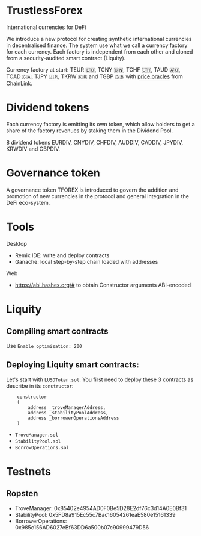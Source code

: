 # TrustlessForex

International currencies for DeFi

We introduce a new protocol for creating synthetic international currencies in decentralised finance. The system use what we call a currency factory for each currency. Each factory is independent from each other and cloned from a security-audited smart contract (Liquity).

Currency factory at start: TEUR 🇪🇺, TCNY 🇨🇳, TCHF 🇨🇭, TAUD 🇦🇺, TCAD 🇨🇦, TJPY 🇯🇵, TKRW 🇰🇷 and TGBP 🇬🇧 
with [price oracles](https://data.chain.link/) from ChainLink.

# Dividend tokens
Each currency factory is emitting its own token, which allow holders to get a share of the factory revenues by staking them in the Dividend Pool. 

8 dividend tokens EURDIV, CNYDIV, CHFDIV, AUDDIV, CADDIV, JPYDIV, KRWDIV and GBPDIV.

# Governance token
A governance token TFOREX is introduced to govern the addition and promotion of new currencies in the protocol and general integration in the DeFi eco-system.

# Tools

Desktop
* Remix IDE: write and deploy contracts
* Ganache: local step-by-step chain loaded with addresses

Web
* https://abi.hashex.org/# to obtain Constructor arguments ABI-encoded

# Liquity

## Compiling smart contracts
Use `Enable optimization: 200`

## Deploying Liquity smart contracts:
Let's start with `LUSDToken.sol`. You first need to deploy these 3 contracts as describe in its `constructor`:

```
    constructor
    (
        address _troveManagerAddress,
        address _stabilityPoolAddress,
        address _borrowerOperationsAddress
    )
```

* `TroveManager.sol`
* `StabilityPool.sol`
* `BorrowOperations.sol`

# Testnets

## Ropsten

* TroveManager: 0x85402e4954AD0F0Be5D28E2df76c3d14A0E0Bf31
* StabilityPool: 0x5FD8a915Ec55c7Bac16054261eaE580e15161339
* BorrowerOperations: 0x985c156AD6027eBf63DD6a500b07c90999479D56
